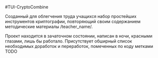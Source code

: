 #TUI-CryptoCombine

Созданный для облегчения труда учащихся набор простейших инструментов криптографии, повторяющий своим содержанием методические материалы /teacher_name/.

Проект находится в зачаточном состоянии, написан в ночи, красными глазами, лишь бы работало. 
Присутствует обширный список необходимых доработок и переработок, помеченных по коду метками TODO
